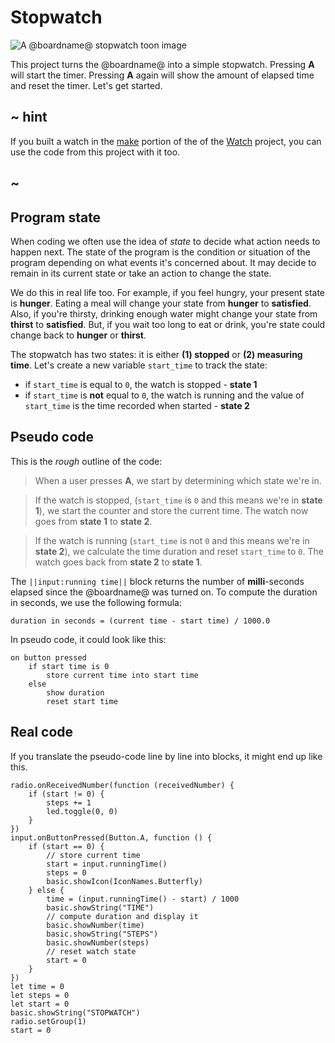 # Stopwatch

![A @boardname@ stopwatch toon image](/static/mb/projects/stopwatch.png)

This project turns the @boardname@ into a simple stopwatch. Pressing **A** will start the timer. Pressing **A** again will show the amount of elapsed time and reset the timer. Let's get started.

## ~ hint

If you built a watch in the [make](/projects/watch/make) portion of the of the [Watch](/projects/watch) project, you can use the code from this project with it too.

## ~

## Program state

When coding we often use the idea of _state_ to decide what action needs to happen next. The state of the program is the condition or situation of the program depending on what events it's concerned about. It may decide to remain in its current state or take an action to change the state.

We do this in real life too. For example, if you feel hungry, your present state is **hunger**. Eating a meal will change your state from **hunger** to **satisfied**. Also, if you're thirsty, drinking enough water might change your state from **thirst** to **satisfied**. But, if you wait too long to eat or drink, you're state could change back to **hunger** or **thirst**.

The stopwatch has two states: it is either **(1) stopped** or **(2) measuring time**. Let's create a new variable ``start_time`` to track the state:

* if ``start_time`` is equal to ``0``, the watch is stopped - **state 1**
* if ``start_time`` is **not** equal to ``0``, the watch is running and the value of ``start_time`` is the time recorded when started - **state 2**

## Pseudo code

This is the _rough_ outline of the code:

>When a user presses **A**, we start by determining which state we're in.

>If the watch is stopped, (``start_time`` is `0` and this means we're in **state 1**), we start the counter and store the current time. The watch now goes from **state 1** to **state 2**.

>If the watch is running (``start_time`` is not `0` and this means we're in **state 2**), we calculate the time duration and reset ``start_time`` to `0`. The watch goes back from **state 2** to **state 1**.

The ``||input:running time||`` block returns the number of **milli**-seconds elapsed since the @boardname@ was turned on. To compute the duration in seconds, we use the following formula:

```
duration in seconds = (current time - start time) / 1000.0
```

In pseudo code, it could look like this:

```
on button pressed
    if start time is 0
        store current time into start time      
    else
        show duration
        reset start time
``` 

## Real code

If you translate the pseudo-code line by line into blocks, it might end up like this.

```blocks
radio.onReceivedNumber(function (receivedNumber) {
    if (start != 0) {
        steps += 1
        led.toggle(0, 0)
    }
})
input.onButtonPressed(Button.A, function () {
    if (start == 0) {
        // store current time
        start = input.runningTime()
        steps = 0
        basic.showIcon(IconNames.Butterfly)
    } else {
        time = (input.runningTime() - start) / 1000
        basic.showString("TIME")
        // compute duration and display it
        basic.showNumber(time)
        basic.showString("STEPS")
        basic.showNumber(steps)
        // reset watch state
        start = 0
    }
})
let time = 0
let steps = 0
let start = 0
basic.showString("STOPWATCH")
radio.setGroup(1)
start = 0
```
